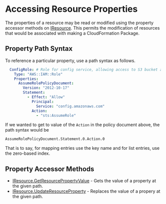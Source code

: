 # Accessing Resource Properties

The properties of a resource may be read or modified using the property accessor methods on [IResource](xref:Firefly.CloudFormationParser.IResource). This permits the modification of resources that would be associated with making a CloudFormation Package.

## Property Path Syntax

To reference a particular property, use a path syntax as follows.

```yaml
  ConfigRole: # Role for config service, allowing access to S3 bucket and SNS
    Type: "AWS::IAM::Role"
    Properties:
      AssumeRolePolicyDocument:
        Version: "2012-10-17"
        Statement:
          - Effect: "Allow"
            Principal:
              Service: "config.amazonaws.com"
            Action:
              - "sts:AssumeRole"
```

If we wanted to get to value of the `Action` in the policy document above, the path syntax would be

`AssumeRolePolicyDocument.Statement.0.Action.0`

That is to say, for mapping entries use the key name and for list entries, use the zero-based index.

## Property Accessor Methods

* [IResource.GetResourcePropertyValue](xref:Firefly.CloudFormationParser.IResource.GetResourcePropertyValue(System.String)) - Gets the value of a property at the given path.
* [IResource.UpdateResourceProperty](xref:Firefly.CloudFormationParser.IResource.UpdateResourceProperty(System.String,System.Object)) - Replaces the value of a propery at the given path.

